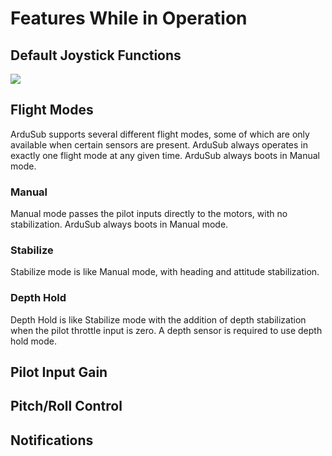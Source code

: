 # Features While in Operation

## Default Joystick Functions

<img src="/reference/reference-operational-joystick-defaults.png" class="img-responsive img-center" style="max-height:600px;">

## Flight Modes
ArduSub supports several different flight modes, some of which are only available when certain sensors are present. ArduSub always operates in exactly one flight mode at any given time. ArduSub always boots in Manual mode.

### Manual
Manual mode passes the pilot inputs directly to the motors, with no stabilization. ArduSub always boots in Manual mode.

### Stabilize
Stabilize mode is like Manual mode, with heading and attitude stabilization.

### Depth Hold
Depth Hold is like Stabilize mode with the addition of depth stabilization when the pilot throttle input is zero. A depth sensor is required to use depth hold mode.

## Pilot Input Gain

## Pitch/Roll Control

## Notifications

